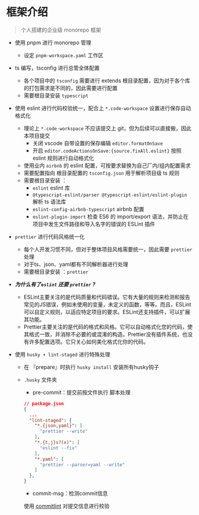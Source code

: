 # 框架介绍

> 个人搭建的企业级 monorepo 框架

-   使用 pnpm 进行 monorepo 管理
    -   设定 `pnpm-workspace.yaml` 工作区
    
-   ts 编写，tsconfig 进行总管全体配置
    -   各个项目中的 `tsconfig` 需要进行 extends 根目录配置，因为对于各个库的打包需求是不同的，因此需要进行配置
    -   需要根目录安装 `typescript`
    
-   使用 eslint 进行代码校验统一，配合上 `*.code-workspace` 设置进行保存自动格式化
    -   理论上 `*.code-workspace` 不应该提交上 git，但为后续可以直接搬，因此本项目提交
        -   关闭 vscode 自带设置的保存编辑 `editor.formatOnSave`
        -   开启 `editor.codeActionsOnSave:{source.fixAll.eslint}` 按照 eslint 规则进行自动格式化
    -   使用业内 `airbnb` 的 eslint 配置，可按要求替换为自己厂内/组内配置需求
    -   需要配置指向 根目录配置的 `tsconfig.json` 用于解析项目级 ts 规则
    -   需要根目录安装 ：
        -   `eslint` eslint 库
        -   `@typescript-eslint/parser @typescript-eslint/eslint-plugin` 解析 ts 语法库
        -   `eslint-config-airbnb-typescript` airbnb 配置
        -   `eslint-plugin-import` 检查 ES6 的 import/export 语法，并防止在项目中发生文件路径和导入名字的错误的 ESLint 插件
    
-   `prettier` 进行代码风格统一化
    -   每个人开发习惯不同，但对于整体项目风格需要统一，因此需要 `prettier` 处理
    -   对于ts、json、yaml都有不同解析器进行处理
    -   需要根目录安装 ：`prettier`
    
-   ***为什么有了`eslint` 还要 `prettier` ?***
    -   ESLint主要关注的是代码质量和代码错误。它有大量的规则来检测和报告常见的JS错误，例如未使用的变量，未定义的函数，等等。而且，ESLint可以自定义规则，以适应特定项目的要求。ESLint还支持插件，可以扩展其功能。
    -   Prettier主要关注的是代码的格式和风格。它可以自动格式化您的代码，使其格式一致，并消除不必要的或混淆的构造。Prettier没有插件系统，也没有许多配置选项。它只关心如何美化格式化你的代码。
    
-   使用 `husky + lint-staged` 进行特殊处理
    - 在 『prepare』时执行 `husky install` 安装所有husky钩子
    
    - `.husky` 文件夹
    
      -   pre-commit：提交前按文件执行 脚本处理
    
      ```json
      // package.json
      {
        ...
        "lint-staged": {
          "*.{json,yaml}": [
            "prettier --write"
          ],
          "*.{t,j}s?(x)": [
            "eslint --fix"
          ],
          "*.yaml": [
            "prettier --parser=yaml --write"
          ]
        },
      }
      ```
    
      -   commit-msg：检测commit信息
    
      使用 [commitlint](https://commitlint.js.org/#/) 对提交信息进行校验
